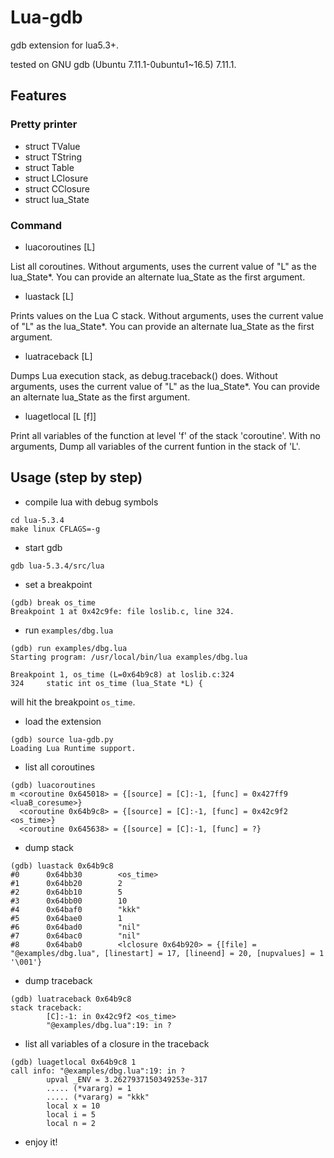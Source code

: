 # Lua-gdb
gdb extension for lua5.3+.

tested on GNU gdb (Ubuntu 7.11.1-0ubuntu1~16.5) 7.11.1.

## Features

### Pretty printer

* struct TValue
* struct TString
* struct Table
* struct LClosure
* struct CClosure
* struct lua_State

### Command
* luacoroutines [L]

List all coroutines. Without arguments, uses the current value of "L" as the lua_State*. You can provide an alternate lua_State as the first argument.


* luastack [L]

Prints values on the Lua C stack. Without arguments, uses the current value of "L" as the lua_State*. You can provide an alternate lua_State as the first argument.

* luatraceback [L]

Dumps Lua execution stack, as debug.traceback() does. Without arguments, uses the current value of "L" as the lua_State*.  You can provide an alternate lua_State as the first argument.  

* luagetlocal [L [f]]

Print all variables of the function at level 'f' of the stack 'coroutine'. With no arguments, Dump all variables of the current funtion in the stack of 'L'.

## Usage (step by step)

* compile lua with debug symbols
```
cd lua-5.3.4
make linux CFLAGS=-g
```

* start gdb
```
gdb lua-5.3.4/src/lua
```

* set a breakpoint
```
(gdb) break os_time
Breakpoint 1 at 0x42c9fe: file loslib.c, line 324.
```

* run `examples/dbg.lua`
```
(gdb) run examples/dbg.lua
Starting program: /usr/local/bin/lua examples/dbg.lua

Breakpoint 1, os_time (L=0x64b9c8) at loslib.c:324
324     static int os_time (lua_State *L) {
```

will hit the breakpoint `os_time`.

* load the extension
```
(gdb) source lua-gdb.py
Loading Lua Runtime support.
```

* list all coroutines
```
(gdb) luacoroutines
m <coroutine 0x645018> = {[source] = [C]:-1, [func] = 0x427ff9 <luaB_coresume>}
  <coroutine 0x64b9c8> = {[source] = [C]:-1, [func] = 0x42c9f2 <os_time>}
  <coroutine 0x645638> = {[source] = [C]:-1, [func] = ?}
```

* dump stack
```
(gdb) luastack 0x64b9c8
#0      0x64bb30        <os_time>
#1      0x64bb20        2
#2      0x64bb10        5
#3      0x64bb00        10
#4      0x64baf0        "kkk"
#5      0x64bae0        1
#6      0x64bad0        "nil"
#7      0x64bac0        "nil"
#8      0x64bab0        <lclosure 0x64b920> = {[file] = "@examples/dbg.lua", [linestart] = 17, [lineend] = 20, [nupvalues] = 1 '\001'}
```

* dump traceback
```
(gdb) luatraceback 0x64b9c8
stack traceback:
        [C]:-1: in 0x42c9f2 <os_time>
        "@examples/dbg.lua":19: in ?
```

* list all variables of a closure in the traceback
```
(gdb) luagetlocal 0x64b9c8 1
call info: "@examples/dbg.lua":19: in ?
        upval _ENV = 3.2627937150349253e-317
        ..... (*vararg) = 1
        ..... (*vararg) = "kkk"
        local x = 10
        local i = 5
        local n = 2
```

* enjoy it!
